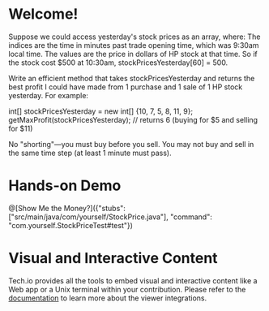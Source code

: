 # Welcome!

Suppose we could access yesterday's stock prices as an array, where:
The indices are the time in minutes past trade opening time, which was
9:30am local time.
The values are the price in dollars of HP stock at that time.
So if the stock cost $500 at 10:30am, stockPricesYesterday[60] = 500.

Write an efficient method that takes stockPricesYesterday and returns the best
profit I could have made from 1 purchase and 1 sale of 1 HP stock yesterday.
For example:

int[] stockPricesYesterday = new int[] {10, 7, 5, 8, 11, 9};
getMaxProfit(stockPricesYesterday);
// returns 6 (buying for $5 and selling for $11)


No "shorting"—you must buy before you sell. You may not buy and sell in the same
time step (at least 1 minute must pass).


# Hands-on Demo

@[Show Me the Money?]({"stubs": ["src/main/java/com/yourself/StockPrice.java"], "command": "com.yourself.StockPriceTest#test"})


# Visual and Interactive Content

Tech.io provides all the tools to embed visual and interactive content like a Web app or a Unix terminal within your contribution. Please refer to the [documentation](https://tech.io/doc) to learn more about the viewer integrations.
